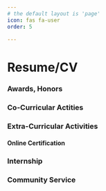 ```yaml
---
# the default layout is 'page'
icon: fas fa-user
order: 5

---
```


# Resume/CV

### Awards, Honors

### Co-Curricular Actities

### Extra-Curricular Activities

#### Online Certification 

### Internship

### Community Service
